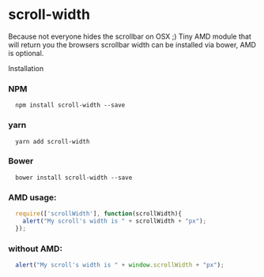 scroll-width
===========

Because not everyone hides the scrollbar on OSX ;)
Tiny AMD module that will return you the browsers scrollbar width
can be installed via bower, AMD is optional.

Installation

### NPM
```
  npm install scroll-width --save
```
### yarn
```
  yarn add scroll-width
```
### Bower
```
  bower install scroll-width --save
```

### AMD usage:

```javascript
  require(['scrollWidth'], function(scrollWidth){
    alert("My scroll's width is " + scrollWidth + "px");
  });
```

### without AMD:

```javascript
  alert("My scroll's width is " + window.scrollWidth + "px");
```
